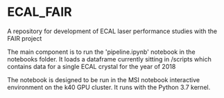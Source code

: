 # ECAL_FAIR
A repository for development of ECAL laser performance studies with the FAIR project

The main component is to run the 'pipeline.ipynb' notebook in the notebooks folder. It loads a dataframe currently sitting in /scripts which contains data for a single ECAL crystal for the year of 2018

The notebook is designed to be run in the MSI notebook interactive environment on the k40 GPU cluster. It runs with the Python 3.7 kernel.
